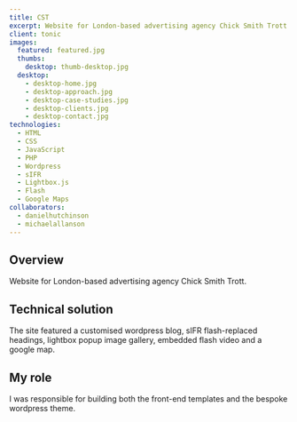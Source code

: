 ```yaml
---
title: CST
excerpt: Website for London-based advertising agency Chick Smith Trott
client: tonic
images:
  featured: featured.jpg
  thumbs:
    desktop: thumb-desktop.jpg
  desktop:
    - desktop-home.jpg
    - desktop-approach.jpg
    - desktop-case-studies.jpg
    - desktop-clients.jpg
    - desktop-contact.jpg
technologies:
  - HTML
  - CSS
  - JavaScript
  - PHP
  - Wordpress
  - sIFR
  - Lightbox.js
  - Flash
  - Google Maps
collaborators:
  - danielhutchinson
  - michaelallanson
---
```


## Overview

Website for London-based advertising agency Chick Smith Trott.

## Technical solution

The site featured a customised wordpress blog, sIFR flash-replaced headings, lightbox popup image gallery, embedded flash video and a google map.

## My role

I was responsible for building both the front-end templates and the bespoke wordpress theme.
